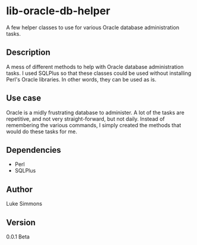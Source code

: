 # lib-oracle-db-helper
A few helper classes to use for various Oracle database administration tasks.

## Description
A mess of different methods to help with Oracle database administration tasks. I used SQLPlus so that these classes could be used without installing Perl's Oracle libraries. In other words, they can be used as is.

## Use case
Oracle is a midly frustrating database to administer. A lot of the tasks are repetitive, and not very straight-forward, but not daily. Instead of remembering the various commands, I simply created the methods that would do these tasks for me.

## Dependencies
- Perl
- SQLPlus

## Author
Luke Simmons

## Version
0.0.1 Beta
